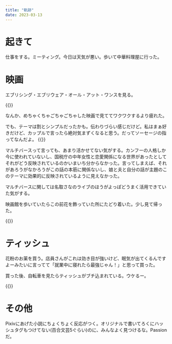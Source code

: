 ```yaml
---
title: "軌跡"
date: 2023-03-13
---
```


# 起きて
仕事をする。ミーティング。今日は天気が悪い。歩いて中華料理屋に行った。

# 映画
エブリシング・エブリウェア・オール・アット・ワンスを見る。

{{<tweet user="dango_bot" id="1635242356105695233">}}

なんか、めちゃくちゃごちゃごちゃした映画で見ててワクワクするより疲れた。

でも、テーマは割とシンプルだったかも。伝わりづらい感じだけど。私はまぁ好きだけど、カップルで言ったら絶対気まずくなると思う。だってソーセージの指ってなんだよ。
{{<tweet user="dango_bot" id="1635303096434987008">}}

マルチバースって言っても、あまり活かせてない気がする。カンフーの人格しか今に使われていないし、国税庁の中年女性と恋愛関係になる世界があったとしてそれがどう反映されているのかいまいち分からなかった。言ってしまえば、それがあろうがなかろうがこの話の本筋に関係ないし、娘と夫と自分の話が主題のこのテーマに効果的に反映されているように見えなかった。

マルチバースに関しては名取さなのライブのほうがよっぽどうまく活用できていた気がする。

映画館を歩いていたらこの前花を飾っていた所にたどり着いた。少し見て帰った。

{{<tweet user="dango_bot" id="1635287717134372865">}}

# ティッシュ
花粉のお薬を買う。店員さんがこれは効き目が強いけど、眠気が出てくるんですよーみたいに言ってて「就業中に寝れたら最強じゃん！」と思って買った。

買った後、自転車を見たらティッシュがブチ込まれている。ウケるー。

{{<tweet user="dango_bot" id="1635288729920344065">}}


# その他
Pixivにあげた小説にちょくちょく反応がつく。オリジナルで書いてろくにハッシュタグもつけてない(百合文芸5ぐらい)のに、みんなよく見つけるな。Passionだ。